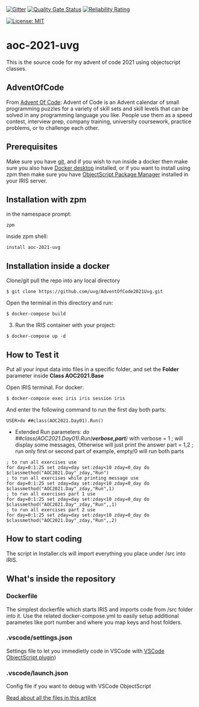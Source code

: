  [![Gitter](https://img.shields.io/badge/Available%20on-Intersystems%20Open%20Exchange-00b2a9.svg)](https://openexchange.intersystems.com/package/aoc-2021-uvg)
 [![Quality Gate Status](https://community.objectscriptquality.com/api/project_badges/measure?project=intersystems_iris_community%2FAdventOfCode2021Uvg&metric=alert_status)](https://community.objectscriptquality.com/dashboard?id=intersystems_iris_community%2FAdventOfCode2021Uvg)
 [![Reliability Rating](https://community.objectscriptquality.com/api/project_badges/measure?project=intersystems_iris_community%2FAdventOfCode2021Uvg&metric=reliability_rating)](https://community.objectscriptquality.com/dashboard?id=intersystems_iris_community%2FAdventOfCode2021Uvg)

[![License: MIT](https://img.shields.io/badge/License-MIT-blue.svg?style=flat&logo=AdGuard)](LICENSE)

# aoc-2021-uvg
This is the source code for my advent of code 2021 using objectscript classes.


## AdventOfCode
From [Advent Of Code](https://adventofcode.com/about):
Advent of Code is an Advent calendar of small programming puzzles for a variety of skill sets and skill levels that can be solved in any programming language you like. People use them as a speed contest, interview prep, company training, university coursework, practice problems, or to challenge each other.


## Prerequisites
Make sure you have [git](https://git-scm.com/book/en/v2/Getting-Started-Installing-Git),
and if you wish to run inside a docker then make sure you also have [Docker desktop](https://www.docker.com/products/docker-desktop) installed,
or if you want to install using zpm then make sure you have [ObjectScript Package Manager](https://openexchange.intersystems.com/package/ObjectScript-Package-Manager) installed in your IRIS server.


## Installation with zpm
in the namespace prompt:
```
zpm
```

inside zpm shell:
```
install aoc-2021-uvg
```


## Installation inside a docker
Clone/git pull the repo into any local directory

```
$ git clone https://github.com/uvg/AdventOfCode2021Uvg.git
```

Open the terminal in this directory and run:

```
$ docker-compose build
```

3. Run the IRIS container with your project:

```
$ docker-compose up -d
```


## How to Test it
Put all your input data into files in a specific folder, and set the **Folder** parameter inside **Class AOC2021.Base**

Open IRIS terminal. For docker:

```
$ docker-compose exec iris iris session iris
```

And enter the following command to run the first day both parts:
```
USER>do ##class(AOC2021.Day01).Run()
```

- Extended Run parameters:  _do ##class(AOC2021.Day01).Run(**verbose,part**)_ with
verbose =  1 ; will display some messages, Otherwise will just print the answer
part = 1,2 ; run only first or second part of example, empty/0 will run both parts
````
; to run all exercises use
for day=0:1:25 set zday=day set:zday<10 zday=0_day do $classmethod("AOC2021.Day"_zday,"Run")
; to run all exercises while printing message use
for day=0:1:25 set zday=day set:zday<10 zday=0_day do $classmethod("AOC2021.Day"_zday,"Run",1)
; to run all exercises part 1 use
for day=0:1:25 set zday=day set:zday<10 zday=0_day do $classmethod("AOC2021.Day"_zday,"Run",,1)
; to run all exercises part 2 use
for day=0:1:25 set zday=day set:zday<10 zday=0_day do $classmethod("AOC2021.Day"_zday,"Run",,2)
````


## How to start coding
The script in Installer.cls will import everything you place under /src into IRIS.


## What's inside the repository

### Dockerfile

The simplest dockerfile which starts IRIS and imports code from /src folder into it.
Use the related docker-compose.yml to easily setup additional parametes like port number and where you map keys and host folders.


### .vscode/settings.json

Settings file to let you immedietly code in VSCode with [VSCode ObjectScript plugin](https://marketplace.visualstudio.com/items?itemName=daimor.vscode-objectscript))


### .vscode/launch.json
Config file if you want to debug with VSCode ObjectScript

[Read about all the files in this artilce](https://community.intersystems.com/post/dockerfile-and-friends-or-how-run-and-collaborate-objectscript-projects-intersystems-iris)
